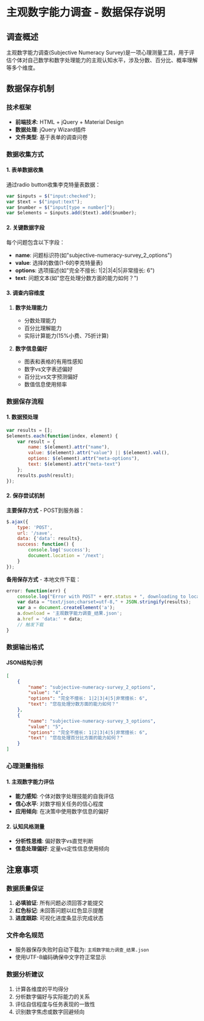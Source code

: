 # 主观数字能力调查 - 数据保存说明

## 调查概述
主观数字能力调查(Subjective Numeracy Survey)是一项心理测量工具，用于评估个体对自己数学和数字处理能力的主观认知水平，涉及分数、百分比、概率理解等多个维度。

## 数据保存机制

### 技术框架
- **前端技术**: HTML + jQuery + Material Design
- **数据处理**: jQuery Wizard插件
- **文件类型**: 基于表单的调查问卷

### 数据收集方式

#### 1. 表单数据收集
通过radio button收集李克特量表数据：
```javascript
var $inputs = $("input:checked");
var $text = $("input:text");
var $number = $("input[type = number]");
var $elements = $inputs.add($text).add($number);
```

#### 2. 关键数据字段
每个问题包含以下字段：
- **name**: 问题标识符(如"subjective-numeracy-survey_2_options")
- **value**: 选择的数值(1-6的李克特量表)
- **options**: 选项描述(如"完全不擅长: 1|2|3|4|5|非常擅长: 6")
- **text**: 问题文本(如"您在处理分数方面的能力如何？")

#### 3. 调查内容维度
1. **数字处理能力**
   - 分数处理能力
   - 百分比理解能力
   - 实际计算能力(15%小费、75折计算)

2. **数字信息偏好**
   - 图表和表格的有用性感知
   - 数字vs文字表述偏好
   - 百分比vs文字预测偏好
   - 数值信息使用频率

### 数据保存流程

#### 1. 数据预处理
```javascript
var results = [];
$elements.each(function(index, element) {
    var result = {
        name: $(element).attr("name"),
        value: $(element).attr("value") || $(element).val(),
        options: $(element).attr("meta-options"),
        text: $(element).attr("meta-text")
    };
    results.push(result);
});
```

#### 2. 保存尝试机制
**主要保存方式** - POST到服务器：
```javascript
$.ajax({
    type: 'POST',
    url: '/save',
    data: {'data': results},
    success: function() {
        console.log('success');
        document.location = '/next';
    }
});
```

**备用保存方式** - 本地文件下载：
```javascript
error: function(err) {
    console.log("Error with POST" + err.status + ", downloading to local file.");
    var data = "text/json;charset=utf-8," + JSON.stringify(results);
    var a = document.createElement('a');
    a.download = '主观数字能力调查_结果.json';
    a.href = 'data:' + data;
    // 触发下载
}
```

### 数据输出格式

#### JSON结构示例
```json
[
    {
        "name": "subjective-numeracy-survey_2_options",
        "value": "4",
        "options": "完全不擅长: 1|2|3|4|5|非常擅长: 6",
        "text": "您在处理分数方面的能力如何？"
    },
    {
        "name": "subjective-numeracy-survey_3_options", 
        "value": "5",
        "options": "完全不擅长: 1|2|3|4|5|非常擅长: 6",
        "text": "您在处理百分比方面的能力如何？"
    }
]
```

### 心理测量指标

#### 1. 主观数字能力评估
- **能力感知**: 个体对数字处理技能的自我评估
- **信心水平**: 对数字相关任务的信心程度
- **应用倾向**: 在决策中使用数字信息的偏好

#### 2. 认知风格测量
- **分析性思维**: 偏好数字vs直觉判断
- **信息处理偏好**: 定量vs定性信息使用倾向

## 注意事项

### 数据质量保证
1. **必填验证**: 所有问题必须回答才能提交
2. **红色标记**: 未回答问题以红色显示提醒
3. **进度跟踪**: 可视化进度条显示完成状态

### 文件命名规范
- 服务器保存失败时自动下载为: `主观数字能力调查_结果.json`
- 使用UTF-8编码确保中文字符正常显示

### 数据分析建议
1. 计算各维度的平均得分
2. 分析数字偏好与实际能力的关系
3. 评估自信程度与任务表现的一致性
4. 识别数字焦虑或数字回避倾向